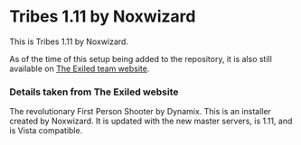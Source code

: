 # Tribes 1.11 by Noxwizard

This is Tribes 1.11 by Noxwizard.

As of the time of this setup being added to the repository, it is also still available on [The Exiled team website](http://library.theexiled.pwnageservers.com/file.php?id=2696).

### Details taken from The Exiled website
The revolutionary First Person Shooter by Dynamix. This is an installer created by Noxwizard. It is updated with the new master servers, is 1.11, and is Vista compatible.
